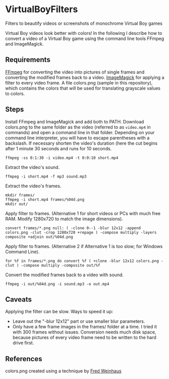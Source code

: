 # VirtualBoyFilters
Filters to beautify videos or screenshots of monochrome Virtual Boy games

Virtual Boy videos look better with colors! In the following I describe how to convert a video of a Virtual Boy game using the command line tools FFmpeg and ImageMagick. 

## Requirements
[FFmpeg](www.ffmpeg.org) for converting the video into pictures of single frames and converting the modified frames back to a video.
[ImageMagick](www.imagemagick.org) for applying a filter to every video frame.
A file colors.png (sample in this repository), which contains the colors that will be used for translating grayscale values to colors. 

## Steps
Install FFmpeg and ImageMagick and add both to PATH. 
Download colors.png to the same folder as the video (referred to as `video.mp4` in commands) and open a command line in that folder.
Depending on your command line interpreter, you will have to escape parentheses with a backslash. 
If necessary shorten the video's duration (here the cut begins after 1 minute 30 seconds and runs for 10 seconds.
```
ffmpeg -ss 0:1:30 -i video.mp4 -t 0:0:10 short.mp4
```
Extract the video's sound.
```
ffmpeg -i short.mp4 -f mp3 sound.mp3
```
Extract the video's frames.
```
mkdir frames/
ffmpeg -i short.mp4 frames/%04d.png
mkdir out/
```
Apply filter to frames. (Alternative 1 for short videos or PCs with much free RAM. Modify 1280x720 to match the image dimensions).
```
convert frames/*.png null: ( -clone 0--1 -blur 12x12 -append colors.png -clut -crop 1280x720 +repage ) -compose multiply -layers composite +adjoin out/%04d.png
```
Apply filter to frames. (Alternative 2 if Alternative 1 is too slow; for Windows Command Line).
```
for %f in frames/*.png do convert %f ( +clone -blur 12x12 colors.png -clut ) -compose multiply -composite out/%f
```
Convert the modified frames back to a video with sound.
```
ffmpeg -i out/%04d.png -i sound.mp3 -o out.mp4
```

## Caveats
Applying the filter can be slow. Ways to speed it up:
- Leave out the "-blur 12x12" part or use smaller blur parameters. 
- Only have a few frame images in the frames/ folder at a time. I tried it with 300 frames without issues.
Conversion needs much disk space, because pictures of every video frame need to be written to the hard drive first. 

## References
colors.png created using a technique by [Fred Weinhaus](http://fmwconcepts.com/imagemagick/pseudocolor/index.php)
